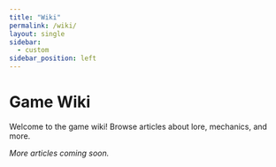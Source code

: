 ```yaml
---
title: "Wiki"
permalink: /wiki/
layout: single
sidebar:
  - custom
sidebar_position: left
---
```


# Game Wiki

Welcome to the game wiki! Browse articles about lore, mechanics, and more.

*More articles coming soon.* 